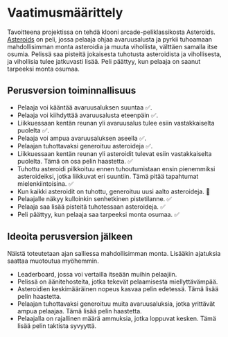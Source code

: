 # Vaatimusmäärittely

Tavoitteena projektissa on tehdä klooni arcade-peliklassikosta Asteroids. [Asteroids](<https://en.wikipedia.org/wiki/Asteroids_(video_game)>) on peli, jossa pelaaja ohjaa avaruusalusta ja pyrkii tuhoamaan mahdollisimman monta asteroidia ja muuta vihollista, välttäen samalla itse osumia. Pelissä saa pisteitä jokaisesta tuhotusta asteroidista ja vihollisesta, ja vihollisia tulee jatkuvasti lisää. Peli päättyy, kun pelaaja on saanut tarpeeksi monta osumaa.

## Perusversion toiminnallisuus

- Pelaaja voi kääntää avaruusaluksen suuntaa ✅.
- Pelaaja voi kiihdyttää avaruusalusta eteenpäin ✅.
- Liikkuessaan kentän reunan yli avaruusalus tulee esiin vastakkaiselta puolelta ✅.
- Pelaaja voi ampua avaruusaluksen aseella ✅.
- Pelaajan tuhottavaksi generoituu asteroideja ✅.
- Liikkuessaan kentän reunan yli asteroidit tulevat esiin vastakkaiselta puolelta. Tämä on osa pelin haastetta. ✅
- Tuhottu asteroidi pilkkoituu ennen tuhoutumistaan ensin pienemmiksi asteroideiksi, jotka liikkuvat eri suuntiin. Tämä pitää tapahtumat mielenkiintoisina. ✅
- Kun kaikki asteroidit on tuhottu, generoituu uusi aalto asteroideja. 🚧
- Pelaajalle näkyy kulloinkin senhetkinen pistetilanne. ✅
- Pelaaja saa lisää pisteitä tuhotessaan asteroideja. ✅
- Peli päättyy, kun pelaaja saa tarpeeksi monta osumaa. ✅

## Ideoita perusversion jälkeen

Näistä toteutetaan ajan salliessa mahdollisimman monta. Lisääkin ajatuksia saattaa muotoutua myöhemmin.

- Leaderboard, jossa voi vertailla itseään muihin pelaajiin.
- Pelissä on äänitehosteita, jotka tekevät pelaamisesta miellyttävämpää.
- Asteroidien keskimääräinen nopeus kasvaa pelin edetessä. Tämä lisää pelin haastetta.
- Pelaajan tuhottavaksi generoituu muita avaruusaluksia, jotka yrittävät ampua pelaajaa. Tämä lisää pelin haastetta.
- Pelaajalla on rajallinen määrä ammuksia, jotka loppuvat kesken. Tämä lisää pelin taktista syvyyttä.
